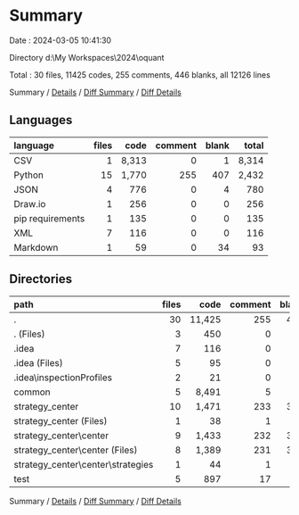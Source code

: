 # Summary

Date : 2024-03-05 10:41:30

Directory d:\\My Workspaces\\2024\\oquant

Total : 30 files,  11425 codes, 255 comments, 446 blanks, all 12126 lines

Summary / [Details](details.md) / [Diff Summary](diff.md) / [Diff Details](diff-details.md)

## Languages
| language | files | code | comment | blank | total |
| :--- | ---: | ---: | ---: | ---: | ---: |
| CSV | 1 | 8,313 | 0 | 1 | 8,314 |
| Python | 15 | 1,770 | 255 | 407 | 2,432 |
| JSON | 4 | 776 | 0 | 4 | 780 |
| Draw.io | 1 | 256 | 0 | 0 | 256 |
| pip requirements | 1 | 135 | 0 | 0 | 135 |
| XML | 7 | 116 | 0 | 0 | 116 |
| Markdown | 1 | 59 | 0 | 34 | 93 |

## Directories
| path | files | code | comment | blank | total |
| :--- | ---: | ---: | ---: | ---: | ---: |
| . | 30 | 11,425 | 255 | 446 | 12,126 |
| . (Files) | 3 | 450 | 0 | 34 | 484 |
| .idea | 7 | 116 | 0 | 0 | 116 |
| .idea (Files) | 5 | 95 | 0 | 0 | 95 |
| .idea\\inspectionProfiles | 2 | 21 | 0 | 0 | 21 |
| common | 5 | 8,491 | 5 | 29 | 8,525 |
| strategy_center | 10 | 1,471 | 233 | 340 | 2,044 |
| strategy_center (Files) | 1 | 38 | 1 | 9 | 48 |
| strategy_center\\center | 9 | 1,433 | 232 | 331 | 1,996 |
| strategy_center\\center (Files) | 8 | 1,389 | 231 | 316 | 1,936 |
| strategy_center\\center\\strategies | 1 | 44 | 1 | 15 | 60 |
| test | 5 | 897 | 17 | 43 | 957 |

Summary / [Details](details.md) / [Diff Summary](diff.md) / [Diff Details](diff-details.md)